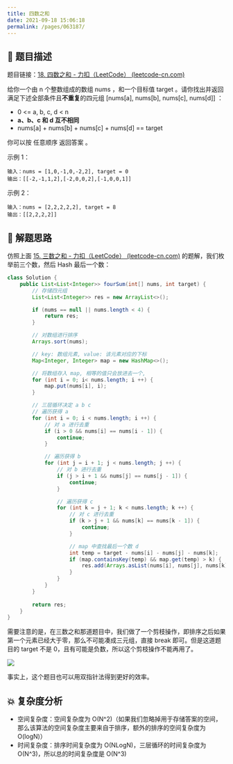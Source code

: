 ```yaml
---
title: 四数之和
date: 2021-09-18 15:06:18
permalink: /pages/063187/
---
```


## 📃 题目描述

题目链接：[18. 四数之和 - 力扣（LeetCode） (leetcode-cn.com)](https://leetcode-cn.com/problems/4sum/)

给你一个由 n 个整数组成的数组 nums ，和一个目标值 target 。请你找出并返回满足下述全部条件且**不重复**的四元组 [nums[a], nums[b], nums[c], nums[d]] ：

- 0 <= a, b, c, d < n
- **a、b、c 和 d 互不相同**
- nums[a] + nums[b] + nums[c] + nums[d] == target

你可以按 任意顺序 返回答案 。

示例 1：

```
输入：nums = [1,0,-1,0,-2,2], target = 0
输出：[[-2,-1,1,2],[-2,0,0,2],[-1,0,0,1]]
```

示例 2：

```
输入：nums = [2,2,2,2,2], target = 8
输出：[[2,2,2,2]]
```

## 🔔 解题思路

仿照上面 [15. 三数之和 - 力扣（LeetCode） (leetcode-cn.com)](https://leetcode-cn.com/problems/3sum/) 的题解，我们枚举前三个数，然后 Hash 最后一个数：


```java
class Solution {
    public List<List<Integer>> fourSum(int[] nums, int target) {
        // 存储四元组
        List<List<Integer>> res = new ArrayList<>();

        if (nums == null || nums.length < 4) {
            return res;
        }

        // 对数组进行排序
        Arrays.sort(nums);

        // key: 数组元素, value: 该元素对应的下标
        Map<Integer, Integer> map = new HashMap<>();

        // 将数组存入 map, 相等的值只会放进去一个,
        for (int i = 0; i< nums.length; i ++) {
            map.put(nums[i], i);
        }

        // 三层循环决定 a b c
        // 遍历获得 a
        for (int i = 0; i < nums.length; i ++) {
            // 对 a 进行去重
            if (i > 0 && nums[i] == nums[i - 1]) {
                continue;
            }

            // 遍历获得 b
            for (int j = i + 1; j < nums.length; j ++) {
                // 对 b 进行去重
                if (j > i + 1 && nums[j] == nums[j - 1]) {
                    continue;
                }

                // 遍历获得 c
                for (int k = j + 1; k < nums.length; k ++) {
                    // 对 c 进行去重
                    if (k > j + 1 && nums[k] == nums[k - 1]) {
                        continue;
                    }

                    // map 中查找最后一个数 d
                    int temp = target - nums[i] - nums[j] - nums[k];
                    if (map.containsKey(temp) && map.get(temp) > k) {
                        res.add(Arrays.asList(nums[i], nums[j], nums[k], temp));
                    }
                }
            }
        }
        
        return res;
    }
}
```

需要注意的是，在三数之和那道题目中，我们做了一个剪枝操作，即排序之后如果第一个元素已经大于零，那么不可能凑成三元组，直接 break 即可。但是这道题目的 target 不是 0，且有可能是负数，所以这个剪枝操作不能再用了。

![](https://gitee.com/veal98/images/raw/master/img/20210918160554.png)

事实上，这个题目也可以用双指针法得到更好的效率。

## 💥 复杂度分析

- 空间复杂度：空间复杂度为 O(N^2)（如果我们忽略掉用于存储答案的空间，那么该算法的空间复杂度主要来自于排序，额外的排序的空间复杂度为 O(logN)）
- 时间复杂度：排序时间复杂度为 O(NLogN)，三层循环的时间复杂度为 O(N^3)，所以总的时间复杂度是 O(N^3)